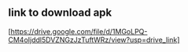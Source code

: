 ## link to download apk
[https://drive.google.com/file/d/1MGoLPQ-CM4oIjddl5DVZNGzJzTuftWRz/view?usp=drive_link]
